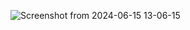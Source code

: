 ![Screenshot from 2024-06-15 13-06-15](https://github.com/PranabNandy/FreeRTOS/assets/34576104/5cd556cd-8fd4-41dc-a879-488bef077977)
